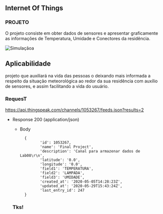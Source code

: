 

## Internet Of Things


### PROJETO

O projeto consiste em obter dados de sensores e apresentar graficamente as informações de Temperatura, Umidade e Conectores da residência.

![Simulaçãoa](https://user-images.githubusercontent.com/63813811/194684410-e9b8af83-f2b4-47ad-8d09-da22dfc13b7f.png)

## Aplicabilidade



projeto que auxiliará na vida das pessoas o deixando mais informada a respeito da situação meteorológica ao redor da sua residência com auxílio de sensores, e assim facilitando a vida do usuário.

### RequesT

 https://api.thingspeak.com/channels/1053267/feeds.json?results=2
  
+ Response 200 (application/json)


    + Body

            {
                   'id': 1053267,
                   'name': 'Final Project',
                   'description': 'Canal para armazenar dados de Lab08\r\n',
                   'latitude': '0.0',
                   'longitude': '0.0',
                   'field1': 'TEMPERATURA',
                   'field2': 'LAMPADA',
                   'field3': 'UMIDADE',
                   'created_at': '2020-05-05T14:28:23Z',
                   'updated_at': '2020-05-29T15:43:24Z',
                   'last_entry_id': 247
            }
  
  ### Tks!
